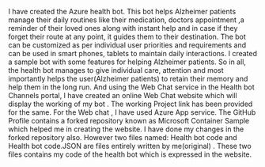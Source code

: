 I have created the  Azure health bot. This bot helps Alzheimer patients manage their daily routines like their medication, doctors appointment ,a reminder of their loved ones along with instant help and in case if they forget their route at any point, it guides them to their destination. The bot can be customized as per individual user priorities and requirements and can be used in smart phones, tablets to maintain daily interactions. I created a sample bot with some features for helping Alzheimer patients. So in all, the health bot manages to give individual care, attention and most importantly helps the user(Alzheimer patients) to retain their memory and help them in the long run. And using the Web Chat service in the Health bot Channels portal, I have created an online Web Chat website which will display the working of my bot . The working Project link has been provided for the same. For the Web chat , I have used Azure App service. The GitHub Profile contains a forked repository known as Microsoft Container Sample which helped me in creating the website. I have done my changes in the forked repository also. However two files named: Health bot code and Health bot code.JSON are files entirely written by me(original) . These two files contains my code of the health bot which is expressed in the website. 
